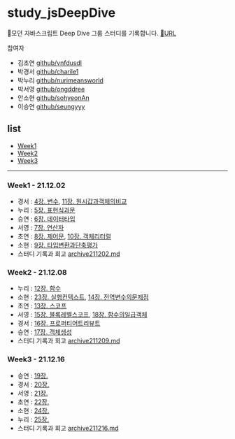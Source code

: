 # study_jsDeepDive

🦎모던 자바스크립트 Deep Dive 그룹 스터디를 기록합니다. [🔗URL](https://nurimeansworld.github.io/study_jsDeepDive/)

참여자

- 김초연 [github/vnfdusdl](https://github.com/vnfdusdl)
- 박경서 [github/charile1](https://github.com/charile1)
- 박누리 [github/nurimeansworld](https://github.com/nurimeansworld)
- 박서영 [github/ongddree](https://github.com/ongddree)
- 안소현 [github/sohyeonAn](https://github.com/sohyeonAn)
- 이승연 [github/seungyyy](https://github.com/seungyyy)

## list

- [Week1](#week1)
- [Week2](#week2)
- [Week3](#week3)

---

### <span id="week1">Week1 - 21.12.02</span>

- 경서 : [4장. 변수](), [11장. 원시값과객체의비교]()
- 누리 : [5장. 표현식과문](https://github.com/nurimeansworld/study_jsDeepDive/blob/main/Week1/005_표현식과문)
- 승연 : [6장. 데이터타입]()
- 서영 : [7장. 연산자]()
- 초연 : [8장. 제어문](https://github.com/vnfdusdl/Study_JSDeepdive/blob/main/08%EC%A0%9C%EC%96%B4%EB%AC%B8.md), [10장. 객체리터럴](https://github.com/vnfdusdl/Study_JSDeepdive/blob/main/10%EA%B0%9D%EC%B2%B4%20%EB%A6%AC%ED%84%B0%EB%9F%B4.md)
- 소현 : [9장. 타입변환과단축평가]()
- 스터디 기록과 회고 [archive211202.md](https://github.com/nurimeansworld/study_jsDeepDive/blob/main/Week1/archive211202.md)

### <span id="week2">Week2 - 21.12.08</span>

- 누리 : [12장. 함수](https://github.com/nurimeansworld/study_jsDeepDive/blob/main/Week2/012_함수.md)
- 소현 : [23장. 실행컨텍스트](), [14장. 전역변수의문제점]()
- 초연 : [13장. 스코프](https://github.com/vnfdusdl/Study_JSDeepdive/blob/main/13%EC%8A%A4%EC%BD%94%ED%94%84.md)
- 서영 : [15장. 블록레벨스코프](), [18장. 함수의일급객체]()
- 경서 : [16장. 프로퍼티어트리뷰트]()
- 승연 : [17장. 객체생성]()
- 스터디 기록과 회고 [archive211209.md](https://github.com/nurimeansworld/study_jsDeepDive/blob/main/Week2/archive211209.md)

### <span id="week3">Week3 - 21.12.16</span>

- 승연 : [19장. ]()
- 경서 : [20장. ]()
- 서영 : [21장. ]()
- 초연 : [22장. ]()
- 소현 : [24장. ]()
- 누리 : [25장. ](https://github.com/nurimeansworld/study_jsDeepDive/blob/main/Week3/025_클래스.md)
- 스터디 기록과 회고 [archive211216.md](https://github.com/nurimeansworld/study_jsDeepDive/blob/main/Week3/archive211216.md)
